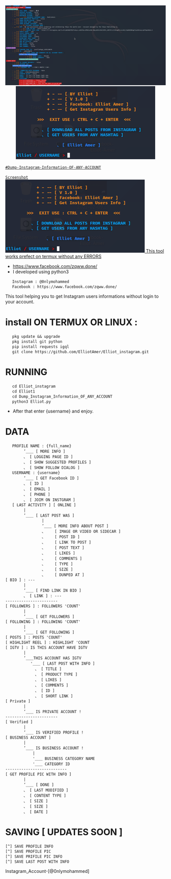 #

<p align="center">
   <a href="https://www.facebook.com/zqww.done/">
      <img src="https://github.com/ElliotAmer/Elliot_instagram/blob/main/Elliot1/Dump_info.png">
   </a>
   <a href="https://www.facebook.com/zqww.done/">
      <img src="https://github.com/ElliotAmer/Elliot_instagram/blob/main/Elliot1/Elliot-Instagram.png">
</p>
   


```
#Dump-Instagram-Information-OF-ANY-ACCOUNT
```



``Screenshot``
![Elliot-Amer](https://github.com/ElliotAmer/Elliot_instagram/blob/main/Elliot1/Elliot-Instagram.png)
This tool works prefect on termux without any ERRORS
* https://www.facebook.com/zqww.done/
* I developed using python3

```
   Instagram : @0nlymohammed
   Facebook : https://www.facebook.com/zqww.done/
```

This tool helping you to get Instagram users informations without login to your account.


# install ON TERMUX OR LINUX :
```
   pkg update && upgrade
   pkg install git python
   pip install requests igql
   git clone https://github.com/ElliotAmer/Elliot_instagram.git
```

# RUNNING
```
   cd Elliot_instagram
   cd Elliot1
   cd Dump_Instagram_Information_OF_ANY_ACCOUNT
   python3 Elliot.py
```
* After that enter {username} and enjoy.


# DATA
```
   PROFILE NAME : {full_name}
        ’＿＿ [ MORE INFO ]
        、 [ LOGGING PAGE ID ]
        、 [ SHOW SUGGESTED PROFILES ]
        、 [ SHOW FOLLOW DIALOG ]
   USERNAME : {username}
        ’＿＿ [ GET Facebook ID ]
        、 [ ID ]
        、 [ EMAIL ]
        、 [ PHONE ]
        、 [ JOIM ON INSTGRAM ]
   [ LAST ACTIVITY ] [ ONLINE ]
        |
        ’＿＿ [ LAST POST WAS ]
                |
                ’＿＿ [ MORE INFO ABOUT POST ]
                、    [ IMAGE OR VIDEO OR SIDECAR ]
                、    [ POST ID ]
                、    [ LINK TO POST ]
                、    [ POST TEXT ]
                、    [ LIKES ]
                、    [ COMMENTS ]
                、    [ TYPE ]
                、    [ SIZE ]
                、    [ DUNPED AT ]
[ BIO ] : ---
        |
        ’＿＿ [ FIND LINK IN BIO ]
        、 [ LINK ] : ---
-----------------------
[ FOLLOWERS ] : FOLLOWERS 'COUNT'
        |
        ’＿＿ [ GET FOLLOWERS ]
[ FOLLOWING ] : FOLLOWING 'COUNT'
        |
        ’＿＿ [ GET FOLLOWING ]
[ POSTS ] : POSTS 'COUNT'
[ HIGHLIGHT REEL ] : HIGHLIGHT 'COUNT
[ IGTV ] : IS THIS ACCOUNT HAVE IGTV
        |
        ’＿＿THIS ACCOUNT HAS IGTV
           '＿＿ [ LAST POST WITH INFO ]
             、 [ TITLE ]
             、 [ PRODUCT TYPE ] 
             、 [ LIKES ] 
             、 [ COMMENTS ] 
             、 [ ID ]
             、 [ SHORT LINK ]
[ Private ]
        |
        ’＿＿ IS PRIVATE ACCOUNT !
-----------------------
[ Verified ]
        |
        ’＿＿ IS VERIFIED PROFILE !
[ BUSINESS ACCOUNT ]
        |
        ’＿＿ IS BUSINESS ACCOUNT !
            |
            '＿＿ BUSINESS CATEGORY NAME
            '＿＿ CATEGORY ID
---------------------------
[ GET PROFILE PIC WITH INFO ]
        |
        ’＿＿ [ DONE ]
        、 [ LAST MODIFIED ]
        、 [ CONTENT TYPE ] 
        、 [ SIZE ] 
        、 [ SIZE ]
        、 [ DATE ]
```

# SAVING [ UPDATES SOON ]

```
[^] SAVE PROFILE INFO
[^] SAVE PROFILE PIC
[^] SAVE PRIFILE PIC INFO
[^] SAVE LAST POST WITH INFO
```
Instagram_Account-[@0nlymohammed]
